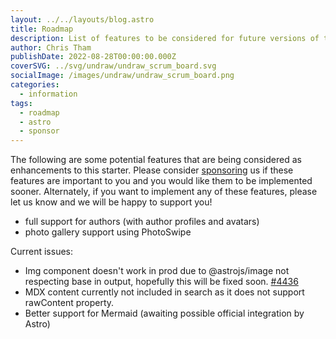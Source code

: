 ```yaml
---
layout: ../../layouts/blog.astro
title: Roadmap
description: List of features to be considered for future versions of this starter.
author: Chris Tham
publishDate: 2022-08-28T00:00:00.000Z
coverSVG: ../svg/undraw/undraw_scrum_board.svg
socialImage: /images/undraw/undraw_scrum_board.png
categories:
  - information
tags:
  - roadmap
  - astro
  - sponsor
---
```


The following are some potential features that are being considered as enhancements to this starter. Please consider [sponsoring](https://github.com/sponsors/hellotham) us if these features are important to you and you would like them to be implemented sooner. Alternately, if you want to implement any of these features, please let us know and we will be happy to support you!

- full support for authors (with author profiles and avatars)
- photo gallery support using PhotoSwipe

Current issues:

- Img component doesn't work in prod due to @astrojs/image not respecting base in output, hopefully this will be fixed soon. [#4436](https://github.com/withastro/astro/issues/4436)
- MDX content currently not included in search as it does not support rawContent property.
- Better support for Mermaid (awaiting possible official integration by Astro)
